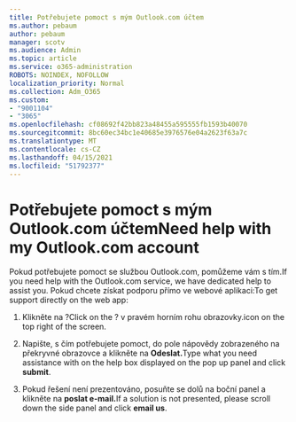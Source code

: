 ```yaml
---
title: Potřebujete pomoct s mým Outlook.com účtem
ms.author: pebaum
author: pebaum
manager: scotv
ms.audience: Admin
ms.topic: article
ms.service: o365-administration
ROBOTS: NOINDEX, NOFOLLOW
localization_priority: Normal
ms.collection: Adm_O365
ms.custom:
- "9001104"
- "3065"
ms.openlocfilehash: cf08692f42bb823a48455a595555fb1593b40070
ms.sourcegitcommit: 8bc60ec34bc1e40685e3976576e04a2623f63a7c
ms.translationtype: MT
ms.contentlocale: cs-CZ
ms.lasthandoff: 04/15/2021
ms.locfileid: "51792377"
---
```

# <a name="need-help-with-my-outlookcom-account"></a><span data-ttu-id="535d6-102">Potřebujete pomoct s mým Outlook.com účtem</span><span class="sxs-lookup"><span data-stu-id="535d6-102">Need help with my Outlook.com account</span></span>

<span data-ttu-id="535d6-103">Pokud potřebujete pomoct se službou Outlook.com, pomůžeme vám s tím.</span><span class="sxs-lookup"><span data-stu-id="535d6-103">If you need help with the Outlook.com service, we have dedicated help to assist you.</span></span> <span data-ttu-id="535d6-104">Pokud chcete získat podporu přímo ve webové aplikaci:</span><span class="sxs-lookup"><span data-stu-id="535d6-104">To get support directly on the web app:</span></span> 

1. <span data-ttu-id="535d6-105">Klikněte na ?</span><span class="sxs-lookup"><span data-stu-id="535d6-105">Click on the ?</span></span> <span data-ttu-id="535d6-106">v pravém horním rohu obrazovky.</span><span class="sxs-lookup"><span data-stu-id="535d6-106">icon on the top right of the screen.</span></span> 

2. <span data-ttu-id="535d6-107">Napište, s čím potřebujete pomoct, do pole nápovědy zobrazeného na překryvné obrazovce a klikněte na **Odeslat.**</span><span class="sxs-lookup"><span data-stu-id="535d6-107">Type what you need assistance with on the help box displayed on the pop up panel and click **submit**.</span></span> 

3. <span data-ttu-id="535d6-108">Pokud řešení není prezentováno, posuňte se dolů na boční panel a klikněte na **poslat e-mail.**</span><span class="sxs-lookup"><span data-stu-id="535d6-108">If a solution is not presented, please scroll down the side panel and click **email us**.</span></span>
